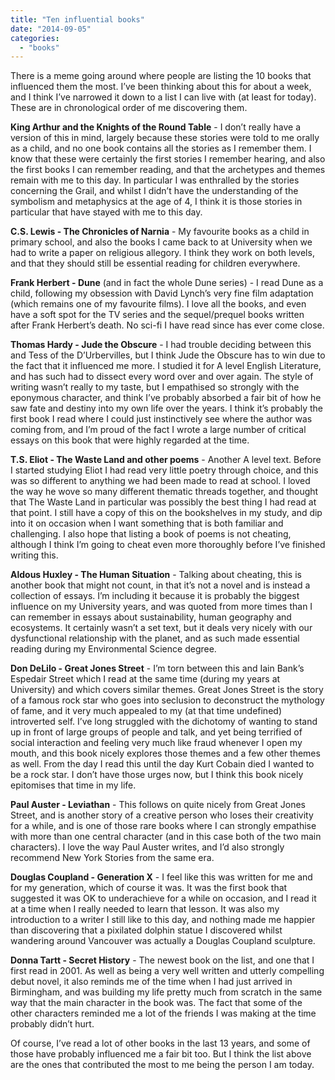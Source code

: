 ```yaml
---
title: "Ten influential books"
date: "2014-09-05"
categories: 
  - "books"
---
```


There is a meme going around where people are listing the 10 books that influenced them the most. I’ve been thinking about this for about a week, and I think I’ve narrowed it down to a list I can live with (at least for today). These are in chronological order of me discovering them.

**King Arthur and the Knights of the Round Table** - I don’t really have a version of this in mind, largely because these stories were told to me orally as a child, and no one book contains all the stories as I remember them. I know that these were certainly the first stories I remember hearing, and also the first books I can remember reading, and that the archetypes and themes remain with me to this day. In particular I was enthralled by the stories concerning the Grail, and whilst I didn’t have the understanding of the symbolism and metaphysics at the age of 4, I think it is those stories in particular that have stayed with me to this day.

**C.S. Lewis - The Chronicles of Narnia** - My favourite books as a child in primary school, and also the books I came back to at University when we had to write a paper on religious allegory. I think they work on both levels, and that they should still be essential reading for children everywhere.

**Frank Herbert - Dune** (and in fact the whole Dune series) - I read Dune as a child, following my obsession with David Lynch’s very fine film adaptation (which remains one of my favourite films). I love all the books, and even have a soft spot for the TV series and the sequel/prequel books written after Frank Herbert’s death. No sci-fi I have read since has ever come close.

**Thomas Hardy - Jude the Obscure** - I had trouble deciding between this and Tess of the D’Urbervilles, but I think Jude the Obscure has to win due to the fact that it influenced me more. I studied it for A level English Literature, and has such had to dissect every word over and over again. The style of writing wasn’t really to my taste, but I empathised so strongly with the eponymous character, and think I’ve probably absorbed a fair bit of how he saw fate and destiny into my own life over the years. I think it’s probably the first book I read where I could just instinctively see where the author was coming from, and I’m proud of the fact I wrote a large number of critical essays on this book that were highly regarded at the time.

**T.S. Eliot - The Waste Land and other poems** - Another A level text. Before I started studying Eliot I had read very little poetry through choice, and this was so different to anything we had been made to read at school. I loved the way he wove so many different thematic threads together, and thought that The Waste Land in particular was possibly the best thing I had read at that point. I still have a copy of this on the bookshelves in my study, and dip into it on occasion when I want something that is both familiar and challenging. I also hope that listing a book of poems is not cheating, although I think I’m going to cheat even more thoroughly before I’ve finished writing this.

**Aldous Huxley - The Human Situation** - Talking about cheating, this is another book that might not count, in that it’s not a novel and is instead a collection of essays. I’m including it because it is probably the biggest influence on my University years, and was quoted from more times than I can remember in essays about sustainability, human geography and ecosystems. It certainly wasn’t a set text, but it deals very nicely with our dysfunctional relationship with the planet, and as such made essential reading during my Environmental Science degree.

**Don DeLilo - Great Jones Street** - I’m torn between this and Iain Bank’s Espedair Street which I read at the same time (during my years at University) and which covers similar themes. Great Jones Street is the story of a famous rock star who goes into seclusion to deconstruct the mythology of fame, and it very much appealed to my (at that time undefined) introverted self. I’ve long struggled with the dichotomy of wanting to stand up in front of large groups of people and talk, and yet being terrified of social interaction and feeling very much like fraud whenever I open my mouth, and this book nicely explores those themes and a few other themes as well. From the day I read this until the day Kurt Cobain died I wanted to be a rock star. I don’t have those urges now, but I think this book nicely epitomises that time in my life.

**Paul Auster - Leviathan** - This follows on quite nicely from Great Jones Street, and is another story of a creative person who loses their creativity for a while, and is one of those rare books where I can strongly empathise with more than one central character (and in this case both of the two main characters). I love the way Paul Auster writes, and I’d also strongly recommend New York Stories from the same era.

**Douglas Coupland - Generation X** - I feel like this was written for me and for my generation, which of course it was. It was the first book that suggested it was OK to underachieve for a while on occasion, and I read it at a time when I really needed to learn that lesson. It was also my introduction to a writer I still like to this day, and nothing made me happier than discovering that a pixilated dolphin statue I discovered whilst wandering around Vancouver was actually a Douglas Coupland sculpture.

**Donna Tartt - Secret History** - The newest book on the list, and one that I first read in 2001. As well as being a very well written and utterly compelling debut novel, it also reminds me of the time when I had just arrived in Birmingham, and was building my life pretty much from scratch in the same way that the main character in the book was. The fact that some of the other characters reminded me a lot of the friends I was making at the time probably didn’t hurt.

Of course, I’ve read a lot of other books in the last 13 years, and some of those have probably influenced me a fair bit too. But I think the list above are the ones that contributed the most to me being the person I am today.
